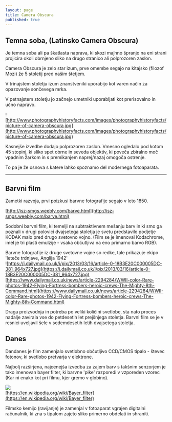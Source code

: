 ```yaml
---
layout: page
title: Camera Obscura
published: true
---
```


## Temna soba, (Latinsko Camera Obscura)

Je temna soba ali pa škatlasta naprava, ki skozi majhno špranjo na eni strani projicira okoli obrnjeno sliko na drugo stranico ali polprozoren zaslon.

Camera Obscura je zelo star izum, prve omembe segajo na kitajsko (filozof Mozi) že 5 stoletij pred našim štetjem.

V trinajstem stoletju izum znanstveniki uporabijo kot varen način za opazovanje sončevega mrka.

V petnajstem stoletju jo začnejo umetniki uporabljati kot prerisovalno in učno napravo.

![http://www.photographyhistoryfacts.com/images/photographyhistoryfacts/picture-of-camera-obscura.jpg](http://www.photographyhistoryfacts.com/images/photographyhistoryfacts/picture-of-camera-obscura.jpg)

Kasnejše izvedbe dodajo polprozoren zaslon. Vmesno ogledalo pod kotom 45 stopinj, ki sliko spet obrne in seveda objektiv, ki poveča zbiralno moč vpadnim žarkom in s premikanjem naprej/nazaj omogoča ostrenje.

To pa je že osnova s katere lahko spoznamo del modernega fotoaparata. 

---

## Barvni film

Zametki razvoja, prvi poizkusi barvne fotografije segajo v leto 1850.

[http://isz-smgs.weebly.com/barve.html](http://isz-smgs.weebly.com/barve.html)

Sodobni barvni film, ki temelji na subtraktivnem mešanju barv in ki smo ga poznali v drugi polovici dvajsetega stoletja je svetu predstavilo podjetje KODAK malo pred drugo svetovno vojno. (Film se je imenoval Kodachrome, imel je tri plasti emulzije - vsaka občutljiva na eno primarno barvo RGB).  

Barvne fotografije iz druge svetovne vojne so redke, tale prikazuje ekipo 'leteče trdnjave, Anglija 1942'  
![https://i.dailymail.co.uk/i/pix/2013/03/16/article-0-18B3E20C000005DC-381_964x727.jpg̉](https://i.dailymail.co.uk/i/pix/2013/03/16/article-0-18B3E20C000005DC-381_964x727.jpg)  
[https://www.dailymail.co.uk/news/article-2294284/WWII-color-Rare-photos-1942-Flying-Fortress-bombers-heroic-crews-The-Mighty-8th-Command.html](https://www.dailymail.co.uk/news/article-2294284/WWII-color-Rare-photos-1942-Flying-Fortress-bombers-heroic-crews-The-Mighty-8th-Command.html)

Draga proizvodnja in potreba po veliki količini svetlobe, sta nato proces nadalje zavirala vse do petdesetih let prejšnjega stoletja. Barvni film se je v resnici uveljavil šele v sedemdesetih letih dvajsetega stoletja.

## Danes

Dandanes je film zamenjalo svetlobno občutljivo CCD/CMOS tipalo - števec fotonov, ki svetlobo pretvarja v elektrone. 

Najbolj razširjena, najcenejša izvedba za zajem barv s takšnim senzorjem  je tako imenovan bayer filter, ki barvne 'pike' razporedi v vzporeden vzorec (Kar ni enako kot pri filmu, kjer gremo v globino).

![](https://cdn.hswstatic.com/gif/digital-camera-bayer.jpg)  
[https://en.wikipedia.org/wiki/Bayer_filter](https://en.wikipedia.org/wiki/Bayer_filter)

Filmsko kemijo (ravijanje) je zamenjal v fotoaparat vgrajen digitalni računalnik, ki zna s tipalom zajeto sliko primerno obdelati in shraniti.
